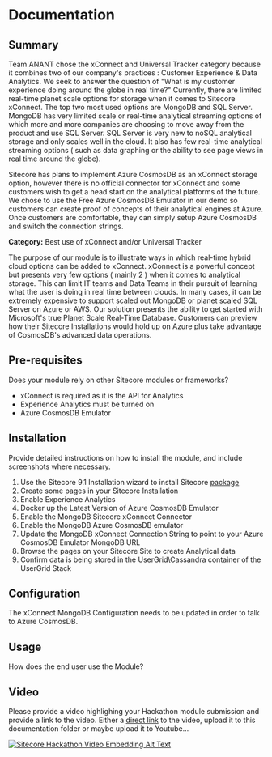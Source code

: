 # Documentation


## Summary

Team ANANT chose the xConnect and Universal Tracker category because it combines two of our company's practices : Customer Experience & Data Analytics.  We seek to answer the question of "What is my customer experience doing around the globe in real time?" Currently, there are limited real-time planet scale options for storage when it comes to Sitecore xConnect.  The top two most used options are MongoDB and SQL Server.  MongoDB has very limited scale or real-time analytical streaming options of which more and more companies are choosing to move away from the product and use SQL Server.  SQL Server is very new to noSQL analytical storage and only scales well in the cloud.  It also has few real-time analytical streaming options ( such as data graphing or the ability to see page views in real time around the globe).  

Sitecore has plans to implement Azure CosmosDB as an xConnect storage option, however there is no official connector for xConnect and some customers wish to get a head start on the analytical platforms of the future.  We chose to use the Free Azure CosmosDB Emulator in our demo so customers can create proof of concepts of their analytical engines at Azure.  Once customers are comfortable, they can simply setup Azure CosmosDB and switch the connection strings.

**Category:** Best use of xConnect and/or Universal Tracker

The purpose of our module is to illustrate ways in which real-time hybrid cloud options can be added to xConnect.  xConnect is a powerful concept but presents very few options ( mainly 2 ) when it comes to analytical storage.  This can limit IT teams and Data Teams in their pursuit of learning what the user is doing in real time between clouds.  In many cases, it can be extremely expensive to support scaled out MongoDB or planet scaled SQL Server on Azure or AWS.  Our solution presents the ability to get started with Microsoft's true Planet Scale Real-Time Database.  Customers can preview how their Sitecore Installations would hold up on Azure plus take advantage of CosmosDB's advanced data operations.
 

## Pre-requisites

Does your module rely on other Sitecore modules or frameworks?

- xConnect is required as it is the API for Analytics 
- Experience Analytics must be turned on
- Azure CosmosDB Emulator

## Installation

Provide detailed instructions on how to install the module, and include screenshots where necessary.

1. Use the Sitecore 9.1 Installation wizard to install Sitecore [package](https://dev.sitecore.net/Downloads/Sitecore_Experience_Platform/91/Sitecore_Experience_Platform_91_Initial_Release.aspx)
2. Create some pages in your Sitecore Installation 
3. Enable Experience Analytics
4. Docker up the Latest Version of Azure CosmosDB Emulator 
5. Enable the MongoDB Sitecore xConnect Connector
6. Enable the MongoDB Azure CosmosDB emulator 
7. Update the MongoDB xConnect Connection String to point to your Azure CosmosDB Emulator MongoDB URL
8. Browse the pages on your Sitecore Site to create Analytical data
9. Confirm data is being stored in the UserGrid\Cassandra container of the UserGrid Stack

## Configuration

The xConnect MongoDB Configuration needs to be updated in order to talk to Azure CosmosDB.


## Usage

How does the end user use the Module?


## Video

Please provide a video highlighing your Hackathon module submission and provide a link to the video. Either a [direct link](https://www.youtube.com/watch?v=EpNhxW4pNKk) to the video, upload it to this documentation folder or maybe upload it to Youtube...

[![Sitecore Hackathon Video Embedding Alt Text](https://img.youtube.com/vi/EpNhxW4pNKk/0.jpg)](https://www.youtube.com/watch?v=EpNhxW4pNKk)
